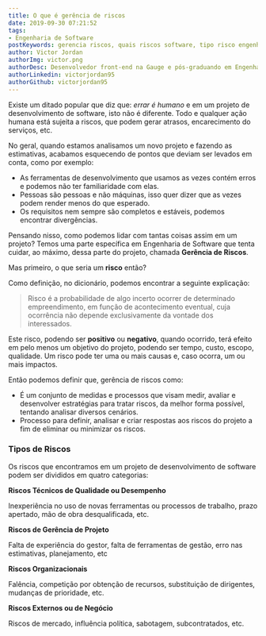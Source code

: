 ```yaml
---
title: O que é gerência de riscos
date: 2019-09-30 07:21:52
tags:
- Engenharia de Software
postKeywords: gerencia riscos, quais riscos software, tipo risco engenharia software, engenharia de software, SW risk
author: Victor Jordan
authorImg: victor.png
authorDesc: Desenvolvedor front-end na Gauge e pós-graduando em Engenharia de Software pela PUC-MG e formado em Banco de Dados pela Fatec, apaixonado por usabilidade, performance e UX!
authorLinkedin: victorjordan95
authorGithub: victorjordan95
---
```


Existe um ditado popular que diz que: *errar é humano* e em um projeto de desenvolvimento de software, isto não é diferente. Todo e qualquer ação humana está sujeita a riscos, que podem gerar atrasos, encarecimento do serviços, etc.

No geral, quando estamos analisamos um novo projeto e fazendo as estimativas, acabamos esquecendo de pontos que deviam ser levados em conta, como por exemplo:

<!-- more -->

* As ferramentas de desenvolvimento que usamos as vezes contém erros e podemos não ter familiaridade com elas.
* Pessoas são pessoas e não máquinas, isso quer dizer que as vezes podem render menos do que esperado.
* Os requisitos nem sempre são completos e estáveis, podemos encontrar divergências.


Pensando nisso, como podemos lidar com tantas coisas assim em um projeto?
Temos uma parte específica em Engenharia de Software que tenta cuidar, ao máximo, dessa parte do projeto, chamada **Gerência de Riscos**.

Mas primeiro, o que seria um **risco** então?

Como definição, no dicionário, podemos encontrar a seguinte explicação: 

> Risco é a probabilidade de algo incerto ocorrer de determinado empreendimento, em função de acontecimento eventual, cuja ocorrência não depende exclusivamente da vontade dos interessados. 

Este risco, podendo ser **positivo** ou **negativo**, quando ocorrido, terá efeito em pelo menos um objetivo do projeto, podendo ser tempo, custo, escopo, qualidade.
Um risco pode ter uma ou mais causas e, caso ocorra, um ou mais impactos.

Então podemos definir que, gerência de riscos como:

* É um conjunto de medidas e processos que visam medir, avaliar e desenvolver estratégias para tratar riscos, da melhor forma possível, tentando analisar diversos cenários.
* Processo para definir, analisar e criar respostas aos riscos do projeto a fim de eliminar ou minimizar os riscos.


### Tipos de Riscos

Os riscos que encontramos em um projeto de desenvolvimento de software podem ser divididos em quatro categorias:

**Riscos Técnicos de Qualidade ou Desempenho**

Inexperiência no uso de novas ferramentas ou processos de trabalho, prazo apertado, mão de obra desqualificada, etc.
 
**Riscos de Gerência de Projeto** 

Falta de experiência do gestor, falta de ferramentas de gestão, erro nas estimativas, planejamento, etc 
 
**Riscos Organizacionais**

Falência, competição por obtenção de recursos, substituição de dirigentes, mudanças de prioridade, etc. 

**Riscos Externos ou de Negócio** 

Riscos de mercado, influência política, sabotagem, subcontratados, etc. 
